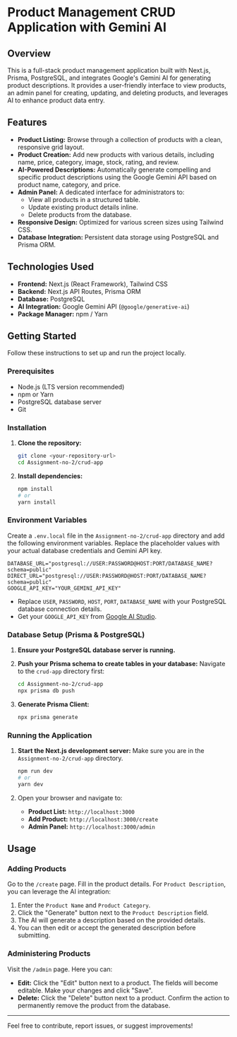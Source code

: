 # Product Management CRUD Application with Gemini AI

## Overview

This is a full-stack product management application built with Next.js, Prisma, PostgreSQL, and integrates Google's Gemini AI for generating product descriptions. It provides a user-friendly interface to view products, an admin panel for creating, updating, and deleting products, and leverages AI to enhance product data entry.

## Features

- **Product Listing:** Browse through a collection of products with a clean, responsive grid layout.
- **Product Creation:** Add new products with various details, including name, price, category, image, stock, rating, and review.
- **AI-Powered Descriptions:** Automatically generate compelling and specific product descriptions using the Google Gemini API based on product name, category, and price.
- **Admin Panel:** A dedicated interface for administrators to:
  - View all products in a structured table.
  - Update existing product details inline.
  - Delete products from the database.
- **Responsive Design:** Optimized for various screen sizes using Tailwind CSS.
- **Database Integration:** Persistent data storage using PostgreSQL and Prisma ORM.

## Technologies Used

- **Frontend:** Next.js (React Framework), Tailwind CSS
- **Backend:** Next.js API Routes, Prisma ORM
- **Database:** PostgreSQL
- **AI Integration:** Google Gemini API (`@google/generative-ai`)
- **Package Manager:** npm / Yarn

## Getting Started

Follow these instructions to set up and run the project locally.

### Prerequisites

- Node.js (LTS version recommended)
- npm or Yarn
- PostgreSQL database server
- Git

### Installation

1.  **Clone the repository:**

    ```bash
    git clone <your-repository-url>
    cd Assignment-no-2/crud-app
    ```

2.  **Install dependencies:**
    ```bash
    npm install
    # or
    yarn install
    ```

### Environment Variables

Create a `.env.local` file in the `Assignment-no-2/crud-app` directory and add the following environment variables. Replace the placeholder values with your actual database credentials and Gemini API key.

```env
DATABASE_URL="postgresql://USER:PASSWORD@HOST:PORT/DATABASE_NAME?schema=public"
DIRECT_URL="postgresql://USER:PASSWORD@HOST:PORT/DATABASE_NAME?schema=public"
GOOGLE_API_KEY="YOUR_GEMINI_API_KEY"
```

- Replace `USER`, `PASSWORD`, `HOST`, `PORT`, `DATABASE_NAME` with your PostgreSQL database connection details.
- Get your `GOOGLE_API_KEY` from [Google AI Studio](https://makersuite.google.com/app/apikey).

### Database Setup (Prisma & PostgreSQL)

1.  **Ensure your PostgreSQL database server is running.**

2.  **Push your Prisma schema to create tables in your database:**
    Navigate to the `crud-app` directory first:

    ```bash
    cd Assignment-no-2/crud-app
    npx prisma db push
    ```

3.  **Generate Prisma Client:**
    ```bash
    npx prisma generate
    ```

### Running the Application

1.  **Start the Next.js development server:**
    Make sure you are in the `Assignment-no-2/crud-app` directory.

    ```bash
    npm run dev
    # or
    yarn dev
    ```

2.  Open your browser and navigate to:
    - **Product List:** `http://localhost:3000`
    - **Add Product:** `http://localhost:3000/create`
    - **Admin Panel:** `http://localhost:3000/admin`

## Usage

### Adding Products

Go to the `/create` page. Fill in the product details. For `Product Description`, you can leverage the AI integration:

1.  Enter the `Product Name` and `Product Category`.
2.  Click the "Generate" button next to the `Product Description` field.
3.  The AI will generate a description based on the provided details.
4.  You can then edit or accept the generated description before submitting.

### Administering Products

Visit the `/admin` page. Here you can:

- **Edit:** Click the "Edit" button next to a product. The fields will become editable. Make your changes and click "Save".
- **Delete:** Click the "Delete" button next to a product. Confirm the action to permanently remove the product from the database.

---

Feel free to contribute, report issues, or suggest improvements!
